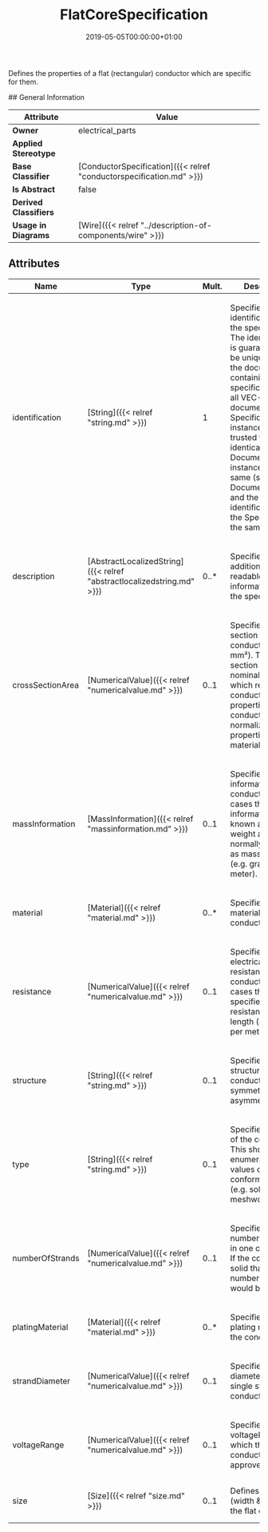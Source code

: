 ﻿---
title: FlatCoreSpecification
toc: false
type: specs
date: "2019-05-05T00:00:00+01:00"
draft: false
menu_name: vec120

# Prev/next pager order (if `docs_section_pager` enabled in `params.toml`)
weight: 
---
<html>   <head>     </head>   <body>     <p> Defines the properties of a flat (rectangular)&#160;conductor which are specific for them.      </p>    </body> </html> 
## General Information

| Attribute               | Value |
|-------------------------|-------|
| **Owner**               | electrical_parts |
| **Applied Stereotype**  |   |
| **Base Classifier**     | [ConductorSpecification]({{< relref "conductorspecification.md" >}})<br/>  |
| **Is Abstract**         | false |
| **Derived Classifiers** |   |
| **Usage in Diagrams**   | [Wire]({{< relref "../description-of-components/wire" >}})<br/>  |

## Attributes
|  Name  |  Type  |  Mult.  |  Description  |  Owning Classifier  |
|--------|--------|---------|---------------|--------------|
|identification | [String]({{< relref "string.md" >}}) | 1 | <html>   <head>     </head>   <body>     <p> Specifies a unique identification of the specification. The identification is guaranteed to be unique within the document containing the specification. Over all VEC-documents a Specification-instance can be trusted to be identical if the DocumentVersion-instance is the same (see DocumentVersion) and the identification of the Specification is the same.      </p>    </body> </html>  | [Specification]({{< relref "specification.md" >}}) |
|description | [AbstractLocalizedString]({{< relref "abstractlocalizedstring.md" >}}) | 0..* | <html>   <head>     </head>   <body>     <p> Specifies additional, human readable information about the specification.      </p>    </body> </html>  | [Specification]({{< relref "specification.md" >}}) |
|crossSectionArea | [NumericalValue]({{< relref "numericalvalue.md" >}}) | 0..1 | <html><body><p>Specifies the cross section area of the conductor (e.g. 0,5 mm²). The cross section area is a nominal value, which refers to the conducting properties of the conductor normalized to the properties of a full material core. </p></body></html> | [ConductorSpecification]({{< relref "conductorspecification.md" >}}) |
|massInformation | [MassInformation]({{< relref "massinformation.md" >}}) | 0..1 | <html><body><p>Specifies the mass information of the conductor. In most cases this mass information is known as copper weight and is normally specified as mass per length (e.g. gram per meter).  </p></body></html> | [ConductorSpecification]({{< relref "conductorspecification.md" >}}) |
|material | [Material]({{< relref "material.md" >}}) | 0..* | <html><body><p>Specifies the material of the conductor. </p></body></html> | [ConductorSpecification]({{< relref "conductorspecification.md" >}}) |
|resistance | [NumericalValue]({{< relref "numericalvalue.md" >}}) | 0..1 | <html><body><p>Specifies the electrical resistance of the conductor. In most cases this is specified as resistance per length (e.g. Ohm per meter).  </p></body></html> | [ConductorSpecification]({{< relref "conductorspecification.md" >}}) |
|structure | [String]({{< relref "string.md" >}}) | 0..1 | <html><body><p>Specifies the structure of the conductor (e.g. symmetrical, asymmetrical).  </p></body></html> | [ConductorSpecification]({{< relref "conductorspecification.md" >}}) |
|type | [String]({{< relref "string.md" >}}) | 0..1 | <html><body><p>Specifies the type of the conductor. This should be an enumeration of values defined in a conformance class (e.g. solid, meshwork).  </p></body></html> | [ConductorSpecification]({{< relref "conductorspecification.md" >}}) |
|numberOfStrands | [NumericalValue]({{< relref "numericalvalue.md" >}}) | 0..1 | <html><body><p>Specifies the number of strands in one conductor. If the conductor is solid than the number of strands would be one.  </p></body></html> | [ConductorSpecification]({{< relref "conductorspecification.md" >}}) |
|platingMaterial | [Material]({{< relref "material.md" >}}) | 0..* | <html><body><p>Specifies the plating material of the conductor.  </p></body></html> | [ConductorSpecification]({{< relref "conductorspecification.md" >}}) |
|strandDiameter | [NumericalValue]({{< relref "numericalvalue.md" >}}) | 0..1 | <html><body><p>Specifies the diameter of a single strand in the conductor.  </p></body></html> | [ConductorSpecification]({{< relref "conductorspecification.md" >}}) |
|voltageRange | [NumericalValue]({{< relref "numericalvalue.md" >}}) | 0..1 | <html>   <head>     </head>   <body>     <p> Specifies the voltageRange for which the conductor is approved.      </p>    </body> </html>  | [ConductorSpecification]({{< relref "conductorspecification.md" >}}) |
|size | [Size]({{< relref "size.md" >}}) | 0..1 | <html>   <head>     </head>   <body> Defines the size (width &amp;&#160;height) of the flat core.   </body> </html>  | [FlatCoreSpecification]({{< relref "flatcorespecification.md" >}}) |

